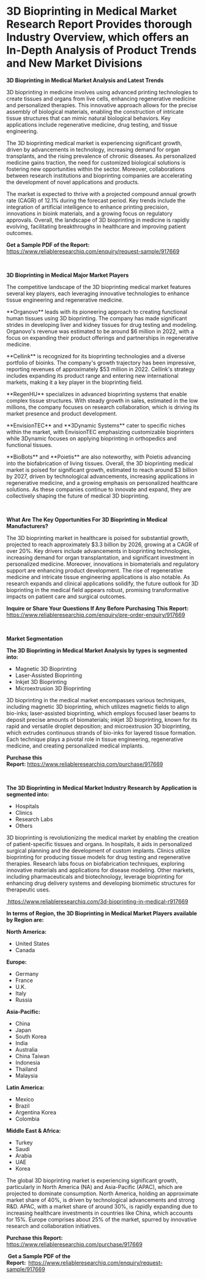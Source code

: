 <p><h1>3D Bioprinting in Medical Market Research Report Provides thorough Industry Overview, which offers an In-Depth Analysis of Product Trends and New Market Divisions</h1></p><p><strong>3D Bioprinting in Medical Market Analysis and Latest Trends</strong></p>
<p><p>3D bioprinting in medicine involves using advanced printing technologies to create tissues and organs from live cells, enhancing regenerative medicine and personalized therapies. This innovative approach allows for the precise assembly of biological materials, enabling the construction of intricate tissue structures that can mimic natural biological behaviors. Key applications include regenerative medicine, drug testing, and tissue engineering.</p><p>The 3D bioprinting medical market is experiencing significant growth, driven by advancements in technology, increasing demand for organ transplants, and the rising prevalence of chronic diseases. As personalized medicine gains traction, the need for customized biological solutions is fostering new opportunities within the sector. Moreover, collaborations between research institutions and bioprinting companies are accelerating the development of novel applications and products. </p><p>The market is expected to thrive with a projected compound annual growth rate (CAGR) of 12.1% during the forecast period. Key trends include the integration of artificial intelligence to enhance printing precision, innovations in bioink materials, and a growing focus on regulatory approvals. Overall, the landscape of 3D bioprinting in medicine is rapidly evolving, facilitating breakthroughs in healthcare and improving patient outcomes.</p></p>
<p><strong>Get a Sample PDF of the Report:&nbsp;</strong> <a href="https://www.reliableresearchiq.com/enquiry/request-sample/917669?utm_campaign=1877&utm_medium=2&utm_source=Github&utm_content=ia&utm_term=18042025&utm_id=3d-bioprinting-in-medical">https://www.reliableresearchiq.com/enquiry/request-sample/917669</a></p>
<p>&nbsp;</p>
<p><strong>3D Bioprinting in Medical Major Market Players</strong></p>
<p><p>The competitive landscape of the 3D bioprinting medical market features several key players, each leveraging innovative technologies to enhance tissue engineering and regenerative medicine. </p><p>**Organovo** leads with its pioneering approach to creating functional human tissues using 3D bioprinting. The company has made significant strides in developing liver and kidney tissues for drug testing and modeling. Organovo's revenue was estimated to be around $6 million in 2022, with a focus on expanding their product offerings and partnerships in regenerative medicine.</p><p>**Cellink** is recognized for its bioprinting technologies and a diverse portfolio of bioinks. The company's growth trajectory has been impressive, reporting revenues of approximately $53 million in 2022. Cellink's strategy includes expanding its product range and entering new international markets, making it a key player in the bioprinting field.</p><p>**RegenHU** specializes in advanced bioprinting systems that enable complex tissue structures. With steady growth in sales, estimated in the low millions, the company focuses on research collaboration, which is driving its market presence and product development.</p><p>**EnvisionTEC** and **3Dynamic Systems** cater to specific niches within the market, with EnvisionTEC emphasizing customizable bioprinters while 3Dynamic focuses on applying bioprinting in orthopedics and functional tissues.</p><p>**BioBots** and **Poietis** are also noteworthy, with Poietis advancing into the biofabrication of living tissues. Overall, the 3D bioprinting medical market is poised for significant growth, estimated to reach around $3 billion by 2027, driven by technological advancements, increasing applications in regenerative medicine, and a growing emphasis on personalized healthcare solutions. As these companies continue to innovate and expand, they are collectively shaping the future of medical 3D bioprinting.</p></p>
<p>&nbsp;</p>
<p><strong>What Are The Key Opportunities For 3D Bioprinting in Medical Manufacturers?</strong></p>
<p><p>The 3D bioprinting market in healthcare is poised for substantial growth, projected to reach approximately $3.3 billion by 2026, growing at a CAGR of over 20%. Key drivers include advancements in bioprinting technologies, increasing demand for organ transplantation, and significant investment in personalized medicine. Moreover, innovations in biomaterials and regulatory support are enhancing product development. The rise of regenerative medicine and intricate tissue engineering applications is also notable. As research expands and clinical applications solidify, the future outlook for 3D bioprinting in the medical field appears robust, promising transformative impacts on patient care and surgical outcomes.</p></p>
<p><strong>Inquire or Share Your Questions If Any Before Purchasing This Report:</strong> <a href="https://www.reliableresearchiq.com/enquiry/pre-order-enquiry/917669?utm_campaign=1877&utm_medium=2&utm_source=Github&utm_content=ia&utm_term=18042025&utm_id=3d-bioprinting-in-medical">https://www.reliableresearchiq.com/enquiry/pre-order-enquiry/917669</a></p>
<p>&nbsp;</p>
<p><strong>Market Segmentation</strong></p>
<p><strong>The 3D Bioprinting in Medical Market Analysis by types is segmented into:</strong></p>
<p><ul><li>Magnetic 3D Bioprinting</li><li>Laser-Assisted Bioprinting</li><li>Inkjet 3D Bioprinting</li><li>Microextrusion 3D Bioprinting</li></ul></p>
<p><p>3D bioprinting in the medical market encompasses various techniques, including magnetic 3D bioprinting, which utilizes magnetic fields to align bio-inks; laser-assisted bioprinting, which employs focused laser beams to deposit precise amounts of biomaterials; inkjet 3D bioprinting, known for its rapid and versatile droplet deposition; and microextrusion 3D bioprinting, which extrudes continuous strands of bio-inks for layered tissue formation. Each technique plays a pivotal role in tissue engineering, regenerative medicine, and creating personalized medical implants.</p></p>
<p><strong>Purchase this Report:&nbsp;</strong><a href="https://www.reliableresearchiq.com/purchase/917669?utm_campaign=1877&utm_medium=2&utm_source=Github&utm_content=ia&utm_term=18042025&utm_id=3d-bioprinting-in-medical">https://www.reliableresearchiq.com/purchase/917669</a></p>
<p>&nbsp;</p>
<p><strong>The 3D Bioprinting in Medical Market Industry Research by Application is segmented into:</strong></p>
<p><ul><li>Hospitals</li><li>Clinics</li><li>Research Labs</li><li>Others</li></ul></p>
<p><p>3D bioprinting is revolutionizing the medical market by enabling the creation of patient-specific tissues and organs. In hospitals, it aids in personalized surgical planning and the development of custom implants. Clinics utilize bioprinting for producing tissue models for drug testing and regenerative therapies. Research labs focus on biofabrication techniques, exploring innovative materials and applications for disease modeling. Other markets, including pharmaceuticals and biotechnology, leverage bioprinting for enhancing drug delivery systems and developing biomimetic structures for therapeutic uses.</p></p>
<p><a href="https://www.reliableresearchiq.com/3d-bioprinting-in-medical-r917669?utm_campaign=1877&utm_medium=2&utm_source=Github&utm_content=ia&utm_term=18042025&utm_id=3d-bioprinting-in-medical">&nbsp;https://www.reliableresearchiq.com/3d-bioprinting-in-medical-r917669</a></p>
<p><strong>In terms of Region, the 3D Bioprinting in Medical Market Players available by Region are:</strong></p>
<p>
    <p> <strong> North America: </strong>
        <ul>
            <li>United States</li>
            <li>Canada</li>
        </ul>
        </p> 
    <p> <strong> Europe: </strong>
        <ul>
            <li>Germany</li>
            <li>France</li>
            <li>U.K.</li>
            <li>Italy</li>
            <li>Russia</li>
        </ul>
        </p> 
    <p> <strong> Asia-Pacific: </strong>
        <ul>
            <li>China</li>
            <li>Japan</li>
            <li>South Korea</li>
            <li>India</li>
            <li>Australia</li>
            <li>China Taiwan</li>
            <li>Indonesia</li>
            <li>Thailand</li>
            <li>Malaysia</li>
        </ul>
        </p> 
    <p> <strong> Latin America: </strong>
        <ul>
            <li>Mexico</li>
            <li>Brazil</li>
            <li>Argentina Korea</li>
            <li>Colombia</li>
        </ul>
        </p> 
    <p> <strong> Middle East & Africa: </strong>
        <ul>
            <li>Turkey</li>
            <li>Saudi</li>
            <li>Arabia</li>
            <li>UAE</li>
            <li>Korea</li>
        </ul>
    </p>
    </p>
<p><p>The global 3D bioprinting market is experiencing significant growth, particularly in North America (NA) and Asia-Pacific (APAC), which are projected to dominate consumption. North America, holding an approximate market share of 40%, is driven by technological advancements and strong R&D. APAC, with a market share of around 30%, is rapidly expanding due to increasing healthcare investments in countries like China, which accounts for 15%. Europe comprises about 25% of the market, spurred by innovative research and collaboration initiatives.</p></p>
<p><strong>Purchase this Report: </strong><a href="https://www.reliableresearchiq.com/purchase/917669?utm_campaign=1877&utm_medium=2&utm_source=Github&utm_content=ia&utm_term=18042025&utm_id=3d-bioprinting-in-medical">https://www.reliableresearchiq.com/purchase/917669</a></p>
<p>&nbsp;<strong>Get a Sample PDF of the Report:&nbsp;&nbsp;</strong><a href="https://www.reliableresearchiq.com/enquiry/request-sample/917669?utm_campaign=1877&utm_medium=2&utm_source=Github&utm_content=ia&utm_term=18042025&utm_id=3d-bioprinting-in-medical">https://www.reliableresearchiq.com/enquiry/request-sample/917669</a></p>
<p><strong></strong></p>
<p><p></p><p></p><p></p></p>
